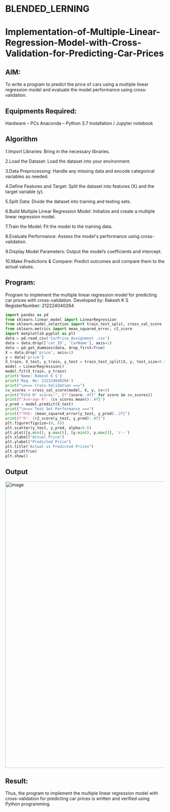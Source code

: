 # BLENDED_LERNING
# Implementation-of-Multiple-Linear-Regression-Model-with-Cross-Validation-for-Predicting-Car-Prices

## AIM:
To write a program to predict the price of cars using a multiple linear regression model and evaluate the model performance using cross-validation.

## Equipments Required:
Hardware – PCs
Anaconda – Python 3.7 Installation / Jupyter notebook
## Algorithm
1.Import Libraries: Bring in the necessary libraries.

2.Load the Dataset: Load the dataset into your environment.

3.Data Preprocessing: Handle any missing data and encode categorical variables as needed.

4.Define Features and Target: Split the dataset into features (X) and the target variable (y).

5.Split Data: Divide the dataset into training and testing sets.

6.Build Multiple Linear Regression Model: Initialize and create a multiple linear regression model.

7.Train the Model: Fit the model to the training data.

8.Evaluate Performance: Assess the model's performance using cross-validation.

9.Display Model Parameters: Output the model’s coefficients and intercept.

10.Make Predictions & Compare: Predict outcomes and compare them to the actual values.

## Program:
Program to implement the multiple linear regression model for predicting car prices with cross-validation.
Developed by: Rakesh K S
RegisterNumber: 212224040264
```py
import pandas as pd
from sklearn.linear_model import LinearRegression
from sklearn.model_selection import train_test_split, cross_val_score
from sklearn.metrics import mean_squared_error, r2_score
import matplotlib.pyplot as plt
data = pd.read_csv('CarPrice_Assignment .csv')
data = data.drop(['car_ID', 'CarName'], axis=1)
data = pd.get_dummies(data, drop_first=True)
X = data.drop('price', axis=1)
y = data['price']
X_train, X_test, y_train, y_test = train_test_split(X, y, test_size=0.2, random_state=42)
model = LinearRegression()
model.fit(X_train, y_train)
print('Name: Rakesh K S')
print('Reg. No: 212224040264')
print("\n=== Cross-Validation ===")
cv_scores = cross_val_score(model, X, y, cv=5)
print("Fold R² scores:", [f"{score:.4f}" for score in cv_scores])
print(f"Average R²: {cv_scores.mean():.4f}")
y_pred = model.predict(X_test)
print("\n=== Test Set Performance ===")
print(f"MSE: {mean_squared_error(y_test, y_pred):.2f}")
print(f"R²: {r2_score(y_test, y_pred):.4f}")
plt.figure(figsize=(8, 6))
plt.scatter(y_test, y_pred, alpha=0.6)
plt.plot([y.min(), y.max()], [y.min(), y.max()], 'r--')
plt.xlabel("Actual Price")
plt.ylabel("Predicted Price")
plt.title("Actual vs Predicted Prices")
plt.grid(True)
plt.show()
```
## Output
<img width="986" height="905" alt="image" src="https://github.com/user-attachments/assets/ac2555bc-7651-4c70-b95c-37598542d3bd" />

## Result:
Thus, the program to implement the multiple linear regression model with cross-validation for predicting car prices is written and verified using Python programming.
